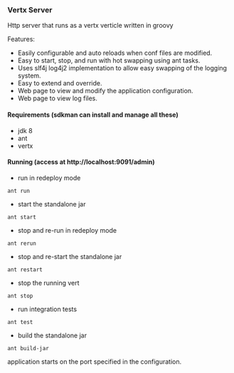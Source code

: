 ### Vertx Server
Http server that runs as a vertx verticle written in groovy

Features:
- Easily configurable and auto reloads when conf files are modified.
- Easy to start, stop, and run with hot swapping using ant tasks.
- Uses slf4j log4j2 implementation to allow easy swapping of the logging system.
- Easy to extend and override.
- Web page to view and modify the application configuration.
- Web page to view log files.

#### Requirements (sdkman can install and manage all these)
- jdk 8
- ant
- vertx

#### Running (access at http://localhost:9091/admin)
- run in redeploy mode
```
ant run
```
- start the standalone jar
```
ant start
```
- stop and re-run in redeploy mode
```
ant rerun
```
- stop and re-start the standalone jar
```
ant restart
```
- stop the running vert
```
ant stop
```
- run integration tests
```
ant test
```
- build the standalone jar
```
ant build-jar
```

application starts on the port specified in the configuration.


